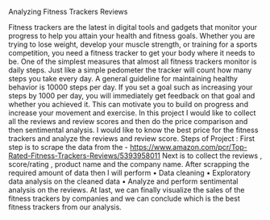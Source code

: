 Analyzing Fitness Trackers Reviews 

Fitness trackers are the latest in digital tools and gadgets that monitor your progress to help you attain your health and fitness goals. Whether you are trying to lose weight, develop your muscle strength, or training for a sports competition, you need a fitness tracker to get your body where it needs to be.
One of the simplest measures that almost all fitness trackers monitor is daily steps. Just like a simple pedometer the tracker will count how many steps you take every day. A general guideline for maintaining healthy behavior is 10000 steps per day.
If you set a goal such as increasing your steps by 1000 per day, you will immediately get feedback on that goal and whether you achieved it. This can motivate you to build on progress and increase your movement and exercise.
In this project I would like to collect all the reviews and review scores and then do the price comparison and then sentimental analysis. I would like to know the best price for the  fitness trackers and analyze the reviews and review score.
Steps of Project :
First step is to scrape the data from the - https://www.amazon.com/pcr/Top-Rated-Fitness-Trackers-Reviews/5393958011
Next is to collect the reviews , score/rating , product name and the company name.
After scrapping the required amount of data then I will perform 
•	Data cleaning
•	Exploratory data analysis on the cleaned data 
•	Analyze and perform sentimental analysis on the reviews.
At last, we can finally visualize the sales of the fitness trackers by companies and we can conclude which is the best fitness trackers from our analysis.
